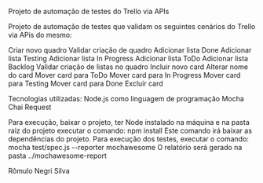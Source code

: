 Projeto de automação de testes do Trello via APIs

Projeto de automação de testes que validam os seguintes cenários do Trello via APis do mesmo:

Criar novo quadro
Validar criação de quadro
Adicionar lista Done
Adicionar lista Testing
Adicionar lista In Progress
Adicionar lista ToDo
Adicionar lista Backlog
Validar criação de listas no quadro
Incluir novo card
Alterar nome do card
Mover card para ToDo
Mover card para In Progress
Mover card para Testing
Mover card para Done
Excluir card

Tecnologias utilizadas:
Node.js como linguagem de programação
Mocha
Chai
Request

Para execução, baixar o projeto, ter Node instalado na máquina e na pasta raiz do projeto executar o comando:
npm install
Este comando irá baixar as dependências do projeto.
Para execução dos testes, executar o comando: mocha test/spec.js --reporter mochawesome
O relatório será gerado na pasta ../mochawesome-report

Rômulo Negri Silva
